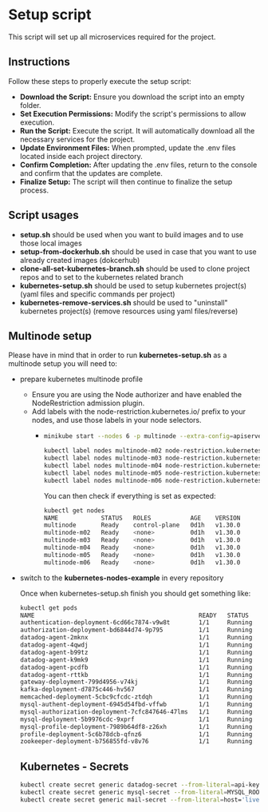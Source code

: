 # Setup script
This script will set up all microservices required for the project.

## Instructions 
Follow these steps to properly execute the setup script: 
- **Download the Script:** Ensure you download the script into an empty folder. 
- **Set Execution Permissions:** Modify the script's permissions to allow execution. 
- **Run the Script:** Execute the script. It will automatically download all the necessary services for the project. 
- **Update Environment Files:** When prompted, update the .env files located inside each project directory. 
- **Confirm Completion:** After updating the .env files, return to the console and confirm that the updates are complete. 
- **Finalize Setup:** The script will then continue to finalize the setup process. 

## Script usages
- **setup.sh** should be used when you want to build images and to use those local images
- **setup-from-dockerhub.sh** should be used in case that you want to use already created images (dokcerhub)
- **clone-all-set-kubernetes-branch.sh** should be used to clone project repos and to set to the kubernetes related branch
- **kubernetes-setup.sh** should be used to setup kubernetes project(s) (yaml files and specific commands per project)
- **kubernetes-remove-services.sh** should be used to "uninstall" kubernetes project(s) (remove resources using yaml files/reverse)

## Multinode setup 
Please have in mind that in order to run **kubernetes-setup.sh** as a multinode setup you will need to: 
- prepare kubernetes multinode profile
  - Ensure you are using the Node authorizer and have enabled the NodeRestriction admission plugin.
  - Add labels with the node-restriction.kubernetes.io/ prefix to your nodes, and use those labels in your node selectors.
    - ```sh
      minikube start --nodes 6 -p multinode --extra-config=apiserver.enable-admission-plugins=NodeRestriction
  
      kubectl label nodes multinode-m02 node-restriction.kubernetes.io/gateway=true
      kubectl label nodes multinode-m03 node-restriction.kubernetes.io/authentication=true
      kubectl label nodes multinode-m04 node-restriction.kubernetes.io/authorization=true
      kubectl label nodes multinode-m05 node-restriction.kubernetes.io/profile=true
      kubectl label nodes multinode-m06 node-restriction.kubernetes.io/kafka=true
      ```
      You  can then check if everything is set as expected:
      ```sh
      kubectl get nodes
      NAME            STATUS   ROLES           AGE    VERSION
      multinode       Ready    control-plane   0d1h   v1.30.0
      multinode-m02   Ready    <none>          0d1h   v1.30.0
      multinode-m03   Ready    <none>          0d1h   v1.30.0
      multinode-m04   Ready    <none>          0d1h   v1.30.0
      multinode-m05   Ready    <none>          0d1h   v1.30.0
      multinode-m06   Ready    <none>          0d1h   v1.30.0
      ```
- switch to the **kubernetes-nodes-example** in every repository

  Once when kubernetes-setup.sh finish you should get something like:
  ```sh
  kubectl get pods
  NAME                                              READY   STATUS    RESTARTS        
  authentication-deployment-6cd66c7874-v9w8t        1/1     Running   1 (107s ago)    
  authorization-deployment-bd6844d74-9p795          1/1     Running   2 (100s ago)    
  datadog-agent-2mknx                               1/1     Running   2 (86s ago)     
  datadog-agent-4qwdj                               1/1     Running   2 (2m12s ago)   
  datadog-agent-b99tz                               1/1     Running   2 (107s ago)    
  datadog-agent-k9mk9                               1/1     Running   2 (100s ago)    
  datadog-agent-pcdfb                               1/1     Running   2 (93s ago)     
  datadog-agent-rttkb                               1/1     Running   2 (114s ago)    
  gateway-deployment-799d4956-v74kj                 1/1     Running   2 (114s ago)    
  kafka-deployment-d7875c446-hv567                  1/1     Running   2 (86s ago)     
  memcached-deployment-5cbc9cfcdc-ztdqh             1/1     Running   2 (114s ago)    
  mysql-authent-deployment-6945d54fbd-vffwb         1/1     Running   2 (107s ago)    
  mysql-authorization-deployment-7cfc847646-47lms   1/1     Running   2 (100s ago)    
  mysql-deployment-5b9976cdc-9xprf                  1/1     Running   2 (114s ago)    
  mysql-profile-deployment-7989b64df8-z26xh         1/1     Running   2 (93s ago)     
  profile-deployment-5c6b78dcb-qfnz6                1/1     Running   2 (93s ago)     
  zookeeper-deployment-b756855fd-v8v76              1/1     Running   2 (86s ago)     
  ```

  ## Kubernetes - Secrets
  ```sh
  kubectl create secret generic datadog-secret --from-literal=api-key='xxx' --from-literal=app-key='xxx' -n default 
  kubectl create secret generic mysql-secret --from-literal=MYSQL_ROOT_PASSWORD='xxx' --from-literal=MYSQL_DATABASE='xxx' --from-literal=MYSQL_USER='xxx' --from-literal=MYSQL_PASSWORD='xxx'  -n default 
  kubectl create secret generic mail-secret --from-literal=host='live.smtp.mailtrap.io' --from-literal=port='587' --from-literal=mailer='smtp' --from-literal=username='api' --from-literal=password='xxx' --from-literal=encryption='tls'  -n default
  ```
